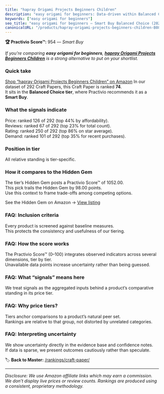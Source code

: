 ```yaml
---
title: "hapray Origami Projects Beginners Children"
description: "easy origami for beginners: Data-driven within Balanced Choice ranking using the Practivio Score™. Positioned by quality, value, demand, findability, momentum."
keywords: ["easy origami for beginners"]
seo_title: "easy origami for beginners — Smart Buy Balanced Choice (2025)"
canonicalURL: "/products/hapray-origami-projects-beginners-children-B08865WLNB/"
---
```


**🏆 Practivio Score™:** 954 — _Smart Buy_


*If you're comparing **easy origami for beginners**, **[hapray Origami Projects Beginners Children](https://www.amazon.com/dp/B08865WLNB?tag=practivio-20)** is a strong alternative to put on your shortlist.*
### Quick take
[Shop “hapray Origami Projects Beginners Children” on Amazon](https://www.amazon.com/dp/B08865WLNB?tag=practivio-20)
In our dataset of 292 Craft Papers, this Craft Paper is ranked **74**.  
It sits in the **Balanced Choice tier**, where Practivio recommends it as a **Smart Buy**.

### What the signals indicate
Price: ranked 126 of 292 (top 44% by affordability).  
Reviews: ranked 67 of 292 (top 23% for total count).  
Rating: ranked 250 of 292 (top 86% on star average).  
Demand: ranked 101 of 292 (top 35% for recent purchases).

### Position in tier
All relative standing is tier-specific.

### How it compares to the Hidden Gem
The tier’s Hidden Gem posts a Practivio Score™ of 1052.00.  
This pick trails the Hidden Gem by 98.00 points.  
Use this context to frame trade-offs among competing options.  

See the Hidden Gem on Amazon → [View listing](https://www.amazon.com/dp/B01AW5V7PE?tag=practivio-20)

### FAQ: Inclusion criteria
Every product is screened against baseline measures.  
This protects the consistency and usefulness of our tiering.

### FAQ: How the score works
The Practivio Score™ (0–100) integrates observed indicators across several dimensions, tier by tier.  
Unavailable data points increase uncertainty rather than being guessed.

### FAQ: What “signals” means here
We treat signals as the aggregated inputs behind a product’s comparative standing in its price tier.

### FAQ: Why price tiers?
Tiers anchor comparisons to a product’s natural peer set.  
Rankings are relative to that group, not distorted by unrelated categories.

### FAQ: Interpreting uncertainty
We show uncertainty directly in the evidence base and confidence notes.  
If data is sparse, we present outcomes cautiously rather than speculate.


🏷️ **Back to Master:** [/rankings/craft-paper/](/rankings/craft-paper/)

---
_Disclosure: We use Amazon affiliate links which may earn a commission. We don’t display live prices or review counts. Rankings are produced using a consistent, proprietary methodology._
